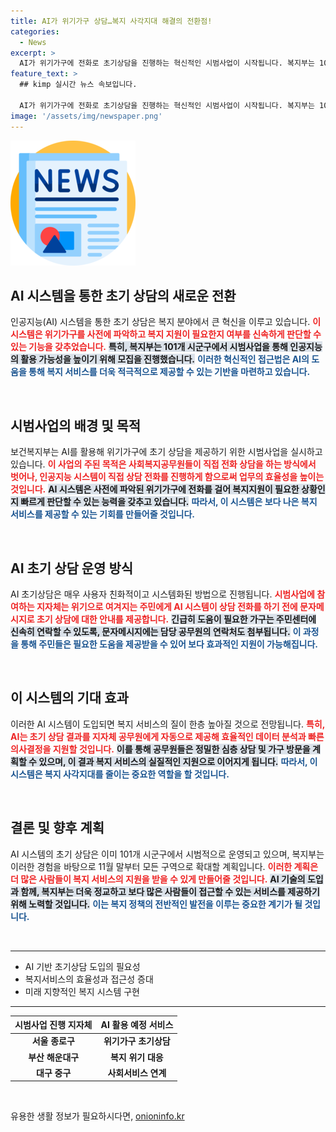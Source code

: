 ```yaml
---
title: AI가 위기가구 상담…복지 사각지대 해결의 전환점!
categories:
  - News
excerpt: >
  AI가 위기가구에 전화로 초기상담을 진행하는 혁신적인 시범사업이 시작됩니다. 복지부는 101개 시군구에서 이 시스템을 통해 복지 사각지대를 신속하게 발굴하고 지원할 계획입니다.
feature_text: >
  ## kimp 실시간 뉴스 속보입니다.

  AI가 위기가구에 전화로 초기상담을 진행하는 혁신적인 시범사업이 시작됩니다. 복지부는 101개 시군구에서 이 시스템을 통해 복지 사각지대를 신속하게 발굴하고 지원할 계획입니다.
image: '/assets/img/newspaper.png'
---
```


<p><img src="/assets/img/newspaper.png" alt="kimplant 속보" /></p>

<h2 data-ke-size="size26">AI 시스템을 통한 초기 상담의 새로운 전환</h2>

<p data-ke-size="size16">인공지능(AI) 시스템을 통한 초기 상담은 복지 분야에서 큰 혁신을 이루고 있습니다. <b><span style="color: #ee2323;">이 시스템은 위기가구를 사전에 파악하고 복지 지원이 필요한지 여부를 신속하게 판단할 수 있는 기능을 갖추었습니다.</span></b> <b><span style="background-color: #21538527;">특히, 복지부는 101개 시군구에서 시범사업을 통해 인공지능의 활용 가능성을 높이기 위해 모집을 진행했습니다.</span></b> <b><span style="color: #1a5490;">이러한 혁신적인 접근법은 AI의 도움을 통해 복지 서비스를 더욱 적극적으로 제공할 수 있는 기반을 마련하고 있습니다.</span></b></p>

<p data-ke-size="size16">&nbsp;</p>

<h2 data-ke-size="size26">시범사업의 배경 및 목적</h2>

<p data-ke-size="size16">보건복지부는 AI를 활용해 위기가구에 초기 상담을 제공하기 위한 시범사업을 실시하고 있습니다. <b><span style="color: #ee2323;">이 사업의 주된 목적은 사회복지공무원들이 직접 전화 상담을 하는 방식에서 벗어나, 인공지능 시스템이 직접 상담 전화를 진행하게 함으로써 업무의 효율성을 높이는 것입니다.</span></b> <b><span style="background-color: #21538527;">AI 시스템은 사전에 파악된 위기가구에 전화를 걸어 복지지원이 필요한 상황인지 빠르게 판단할 수 있는 능력을 갖추고 있습니다.</span></b> <b><span style="color: #1a5490;">따라서, 이 시스템은 보다 나은 복지 서비스를 제공할 수 있는 기회를 만들어줄 것입니다.</span></b></p>

<p data-ke-size="size16">&nbsp;</p>

<h2 data-ke-size="size26">AI 초기 상담 운영 방식</h2>

<p data-ke-size="size16">AI 초기상담은 매우 사용자 친화적이고 시스템화된 방법으로 진행됩니다. <b><span style="color: #ee2323;">시범사업에 참여하는 지자체는 위기으로 여겨지는 주민에게 AI 시스템이 상담 전화를 하기 전에 문자메시지로 초기 상담에 대한 안내를 제공합니다.</span></b> <b><span style="background-color: #21538527;">긴급히 도움이 필요한 가구는 주민센터에 신속히 연락할 수 있도록, 문자메시지에는 담당 공무원의 연락처도 첨부됩니다.</span></b> <b><span style="color: #1a5490;">이 과정을 통해 주민들은 필요한 도움을 제공받을 수 있어 보다 효과적인 지원이 가능해집니다.</span></b></p>

<p data-ke-size="size16">&nbsp;</p>

<h2 data-ke-size="size26">이 시스템의 기대 효과</h2>

<p data-ke-size="size16">이러한 AI 시스템이 도입되면 복지 서비스의 질이 한층 높아질 것으로 전망됩니다. <b><span style="color: #ee2323;">특히, AI는 초기 상담 결과를 지자체 공무원에게 자동으로 제공해 효율적인 데이터 분석과 빠른 의사결정을 지원할 것입니다.</span></b> <b><span style="background-color: #21538527;">이를 통해 공무원들은 정밀한 심층 상담 및 가구 방문을 계획할 수 있으며, 이 결과 복지 서비스의 실질적인 지원으로 이어지게 됩니다.</span></b> <b><span style="color: #1a5490;">따라서, 이 시스템은 복지 사각지대를 줄이는 중요한 역할을 할 것입니다.</span></b></p>

<p data-ke-size="size16">&nbsp;</p>

<h2 data-ke-size="size26">결론 및 향후 계획</h2>

<p data-ke-size="size16">AI 시스템의 초기 상담은 이미 101개 시군구에서 시범적으로 운영되고 있으며, 복지부는 이러한 경험을 바탕으로 11월 말부터 모든 구역으로 확대할 계획입니다. <b><span style="color: #ee2323;">이러한 계획은 더 많은 사람들이 복지 서비스의 지원을 받을 수 있게 만들어줄 것입니다.</span></b> <b><span style="background-color: #21538527;">AI 기술의 도입과 함께, 복지부는 더욱 정교하고 보다 많은 사람들이 접근할 수 있는 서비스를 제공하기 위해 노력할 것입니다.</span></b> <b><span style="color: #1a5490;">이는 복지 정책의 전반적인 발전을 이루는 중요한 계기가 될 것입니다.</span></b></p>

<p data-ke-size="size16">&nbsp;</p>

<hr />

<ul>
    <li>AI 기반 초기상담 도입의 필요성</li>
    <li>복지서비스의 효율성과 접근성 증대</li>
    <li>미래 지향적인 복지 시스템 구현</li>
</ul>

<hr />

<table style="width: 100%; border-collapse: collapse;">
    <thead>
        <tr>
            <th style="text-align: center;"><b>시범사업 진행 지자체</b></th>
            <th style="text-align: center;"><b>AI 활용 예정 서비스</b></th>
        </tr>
    </thead>
    <tbody>
        <tr>
            <td style="text-align: center; height: 17px;"><b>서울 종로구</b></td>
            <td style="text-align: center; height: 17px;"><b>위기가구 초기상담</b></td>
        </tr>
        <tr>
            <td style="text-align: center; height: 17px;"><b>부산 해운대구</b></td>
            <td style="text-align: center; height: 17px;"><b>복지 위기 대응</b></td>
        </tr>
        <tr>
            <td style="text-align: center; height: 17px;"><b>대구 중구</b></td>
            <td style="text-align: center; height: 17px;"><b>사회서비스 연계</b></td>
        </tr>
    </tbody>
</table>

<p data-ke-size="size16">&nbsp;</p>
유용한 생활 정보가 필요하시다면, <a href="https://onioninfo.kr" rel="dofollow">onioninfo.kr</a>


